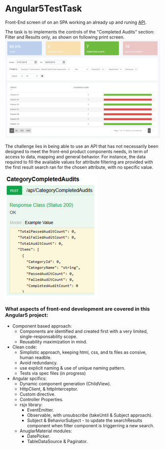 # Angular5TestTask
Front-End screen of on an SPA working an already up and runing [API](https://github.com/CocotteDodue/Angular5TestTask/blob/master/contents/CompletedAuditsApiEndpoints.PNG).

The task is to implements the controls of the "Completed Audits" section: Filter and Results only, as shown on following print screen.
![alt text](https://github.com/CocotteDodue/Angular5TestTask/blob/master/contents/CompletedAudits.PNG)

The challenge lies in being able to use an API that has not necessarily been designed to meet the front-end product components needs, in term of access to data, mapping and general behavior.
For instance, the data required to fill the available values for attribute filtering are provided with the first result search ran for the chosen attribute, with no specific value.

![alt text](https://github.com/CocotteDodue/Angular5TestTask/blob/01f893b8f6e066d189710bcb9ed5cfc505d524f6/contents/CompletedAuditsCategoryResults.PNG)


### What aspects of front-end development are covered in this Angular5 project:
* Component based approach:
  * Components are identified and created first with a very limited, single-responsability scope.
  * Reusability maximization in mind.
* Clean code:
  * Simplistic approach, keeping html, css, and ts files as consive, human readble.
  * Avoid redundancy.
  * use explicit naming & use of unique naming pattern.
  * Tests via spec files (in progress)
* Angular spcifics:
  * Dynamic component generation (ChildView).
  * HttpClient, & httpInterceptor.
  * Custom directive.
  * Controller Properties.
  * rsjx library:
    * EventEmitter.
    * Observable, with unsubscribe (takeUntil & Subject approach).
    * Subject & BehaviorSubject - to update the searchResults component when filter component is triggerring a new search.
  * AnuglarMaterial modules:
    * DatePicker.
    * TableDataSource & Paginator.
